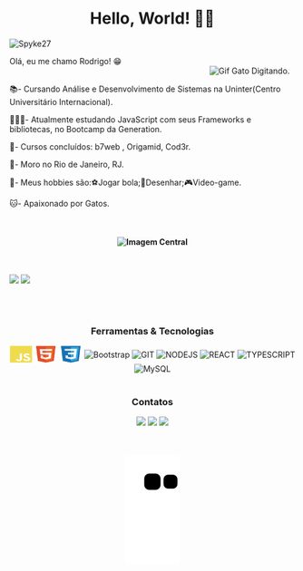 <h1 align="center">Hello, World! 👋🏼</h1> 

<p align="left"> <img src="https://komarev.com/ghpvc/?username=Spyke27&label=Profile%20views&color=0e75b6&style=flat" alt="Spyke27" /></p>
Olá, eu me chamo Rodrigo! 😁<br>

<img src="https://i.imgur.com/ZpD0jjL.gif" width="30%" height="30%" align="right" alt="Gif Gato Digitando.">

<br>
<p>📚- Cursando Análise e Desenvolvimento de Sistemas na Uninter(Centro Universitário Internacional).</p>
<p>👨🏼‍💻- Atualmente estudando JavaScript com seus Frameworks e bibliotecas, no Bootcamp da Generation.</p>
<p>🎯- Cursos concluídos: b7web , Origamid, Cod3r.</p>
<p>🏡- Moro no Rio de Janeiro, RJ.</p>
<p>🧩- Meus hobbies são:⚽Jogar bola;🎨Desenhar;🎮Video-game.</p>
<p>🐱- Apaixonado por Gatos.</p>
<br>
<h4 align="center">
<img height="400px" width="100%" src="https://i.imgur.com/iFruj2Y.gif" alt="Imagem Central">
</h4>
<br>

  <p align="center">
<!--![](http://github-profile-summary-cards.vercel.app/api/cards/profile-details?username=Spyke27&theme=2077) --> 

![](http://github-profile-summary-cards.vercel.app/api/cards/repos-per-language?username=Spyke27&theme=2077) ![](http://github-profile-summary-cards.vercel.app/api/cards/stats?username=Spyke27&theme=2077)
</p>
  

<br>
<div  align="center"> 
  <div style="display: inline_block"><br>
  <h3>Ferramentas & Tecnologias</h3>
  <img align="center" alt="Javascript" height="30" width="40" src="https://raw.githubusercontent.com/devicons/devicon/master/icons/javascript/javascript-plain.svg">
  <img align="center" alt="HTML" height="30" width="40" src="https://raw.githubusercontent.com/devicons/devicon/master/icons/html5/html5-original.svg">
  <img align="center" alt="CSS" height="30" width="40" src="https://raw.githubusercontent.com/devicons/devicon/master/icons/css3/css3-original.svg">
  <img align="center" alt="Bootstrap" height="35" width="45"  src="https://cdn.jsdelivr.net/gh/devicons/devicon/icons/bootstrap/bootstrap-original.svg" />
  <img align="center" alt="GIT" height="30" width="40" src="https://icongr.am/devicon/git-original.svg?size=102&color=currentColor">
  <img align="center" alt="NODEJS" height="30" width="40" src="https://icongr.am/devicon/nodejs-original.svg?size=102&color=currentColor">
  <img align="center" alt="REACT" height="30" width="40" src="https://icongr.am/devicon/react-original.svg?size=102&color=currentColor">
  <img align="center" alt="TYPESCRIPT" height="30" width="40" src="https://icongr.am/devicon/typescript-original.svg?size=102&color=currentColor">
  <img align="center" alt="MySQL" height="40" width="50" src="https://icongr.am/devicon/mysql-original-wordmark.svg?size=102&color=currentColor">

</div>
 <br>
  <div align="center">
  <h3>Contatos</h3>
  <a href="https://www.linkedin.com/in/rodrigo-daniell" target="_blank"><img src="https://img.shields.io/badge/-LinkedIn-%230077B5?style=for-the-badge&logo=linkedin&logoColor=white" target="_blank"></a> 
  <a href="https://discord.gg/nNGuZJXS" target="_blank"><img src="https://img.shields.io/badge/Discord-7289DA?style=for-the-badge&logo=discord&logoColor=white"target="_blank"></a>
<a href = "mailto:rodrigoeufrasio2@gmail.com"><img src="https://img.shields.io/badge/Gmail-D14836?style=for-the-badge&logo=gmail&logoColor=white" target="_blank"></a>
</div>
  <br>
  <br>
  <div align="center">

  ![Snake animation](https://github.com/Spyke27/Spyke27/blob/output/github-contribution-grid-snake.svg)

</div>
 

